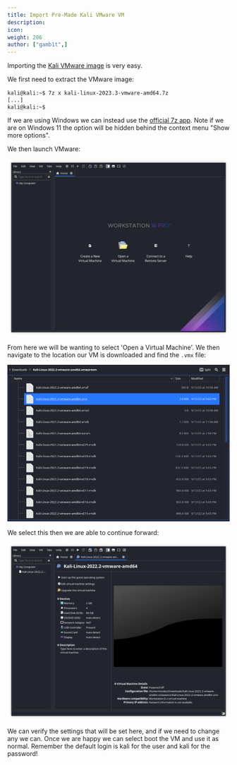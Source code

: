 ```yaml
---
title: Import Pre-Made Kali VMware VM
description:
icon:
weight: 206
author: ["gamb1t",]
---
```


Importing the [Kali VMware image](/get-kali/#kali-virtual-machines) is very easy.

We first need to extract the VMware image:

```console
kali@kali:~$ 7z x kali-linux-2023.3-vmware-amd64.7z
[...]
kali@kali:~$
```

If we are using Windows we can instead use the [official 7z app](https://www.7-zip.org/). Note if we are on Windows 11 the option will be hidden behind the context menu "Show more options".

We then launch VMware:

![](import-vmware-1.png)

From here we will be wanting to select 'Open a Virtual Machine'. We then navigate to the location our VM is downloaded and find the `.vmx` file:

![](import-vmware-2.png)

We select this then we are able to continue forward:

![](import-vmware-3.png)

We can verify the settings that will be set here, and if we need to change any we can. Once we are happy we can select boot the VM and use it as normal. Remember the default login is kali for the user and kali for the password!
